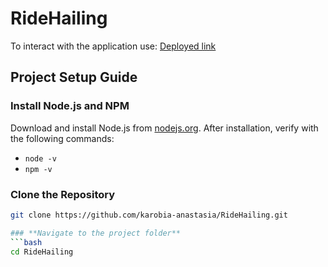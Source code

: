 # **RideHailing**

To interact with the application use: [Deployed link](https://ridehailing.netlify.app/)

## **Project Setup Guide**

### **Install Node.js and NPM**
Download and install Node.js from [nodejs.org](https://nodejs.org). After installation, verify with the following commands:
- `node -v`
- `npm -v`

### **Clone the Repository**
```bash
git clone https://github.com/karobia-anastasia/RideHailing.git

### **Navigate to the project folder**
```bash
cd RideHailing
